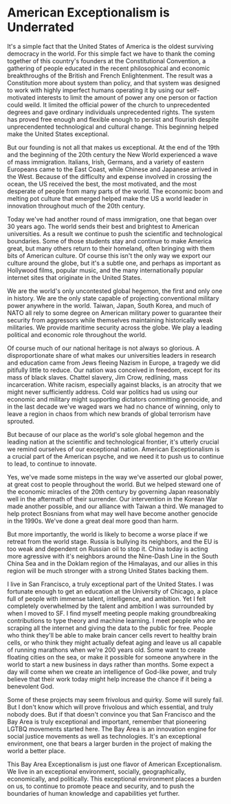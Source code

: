 # American Exceptionalism is Underrated

It's a simple fact that the United States of America is the oldest surviving
democracy in the world. For this simple fact we have to thank the coming
together of this country's founders at the Constitutional Convention, a
gathering of people educated in the recent philosophical and economic
breakthroughs of the British and French Enlightenment. The result was a
Constitution more about system than policy, and that system was designed to
work with highly imperfect humans operating it by using our self-motivated
interests to limit the amount of power any one person or faction could weild.
It limited the official power of the church to unprecedented degrees and gave
ordinary individuals unprecedented rights. The system has proved free enough
and flexible enough to persist and flourish despite unprecendented technological
and cultural change. This beginning helped make the United States exceptional.

But our founding is not all that makes us exceptional. At the end of the 19th
and the beginning of the 20th century the New World experienced a wave of mass
immigration. Italians, Irish, Germans, and a variety of eastern Europeans
came to the East Coast, while Chinese and Japanese arrived in the West. Because
of the difficulty and expense involved in crossing the ocean, the US received
the best, the most motivated, and the most desperate of people from many parts
of the world. The economic boom and melting pot culture that emerged helped
make the US a world leader in innovation throughout much of the 20th century.

Today we've had another round of mass immigration, one that began over 30 years
ago. The world sends their best and brightest to American universities. As a
result we continue to push the scientific and technological boundaries. Some of
those students stay and continue to make America great, but many others return
to their homeland, often bringing with them bits of American culture. Of course
this isn't the only way we export our culture around the globe, but it's a
subtle one, and perhaps as important as Hollywood films, popular music, and the
many internationally popular internet sites that originate in the United States.

We are the world's only uncontested global hegemon, the first and only one in
history. We are the only state capable of projecting conventional military
power anywhere in the world. Taiwan, Japan, South Korea, and much of NATO all
rely to some degree on American military power to guarantee their security from
aggressors while themselves maintaining historically weak militaries. We provide
maritime security across the globe. We play a leading political and economic
role throughout the world.

Of course much of our national heritage is not always so glorious. A
disproportionate share of what makes our universities leaders in research and
education came from Jews fleeing Nazism in Europe, a tragedy we did pitifully
little to reduce. Our nation was conceived in freedom, except for its mass of
black slaves. Chattel slavery, Jim Crow, redlining, mass incarceration. White
racism, especially against blacks, is an atrocity that we might never
sufficiently address. Cold war politics had us using our economic and military
might supporting dictators committing genocide, and in the last decade we've
waged wars we had no chance of winning, only to leave a region in chaos from
which new brands of global terrorism have sprouted.

But because of our place as the world's sole global hegemon and the leading
nation at the scientific and technological frontier, it's utterly crucial we
remind ourselves of our exceptional nation. American Exceptionalism is a crucial
part of the American psyche, and we need it to push us to continue to lead, to
continue to innovate.

Yes, we've made some misteps in the way we've asserted our global power, at
great cost to people throughout the world. But we helped steward one of the
economic miracles of the 20th century by governing Japan reasonably well in
the aftermath of their surrender. Our intervention in the Korean War made
another possible, and our alliance with Taiwan a third. We managed to help
protect Bosnians from what may well have become another genocide in the 1990s.
We've done a great deal more good than harm.

But more importantly, the world is likely to become a worse place if we retreat
from the world stage. Russia is bullying its neighbors, and the EU is too weak
and dependent on Russian oil to stop it. China today is acting more agressive
with it's neighbors around the Nine-Dash Line in the South China Sea and in
the Doklam region of the Himalayas, and our allies in this region will be much
stronger with a strong United States backing them.

I live in San Francisco, a truly exceptional part of the United States. I was
fortunate enough to get an education at the University of Chicago, a place full
of people with immense talent, intelligence, and ambition. Yet I felt completely
overwhelmed by the talent and ambition I was surrounded by when I moved to SF.
I find myself meeting people making groundbreaking contributions to type theory
and machine learning. I meet people who are scraping all the internet and giving
the data to the public for free. People who think they'll be able to make brain
cancer cells revert to healthy brain cells, or who think they might actually
defeat aging and leave us all capable of running marathons when we're 200 years
old. Some want to create floating cities on the sea, or make it possible for
someone anywhere in the world to start a new business in days rather than
months. Some expect a day will come when we create an intelligence of God-like
power, and truly believe that their work today might help increase the chance
if it being a benevolent God.

Some of these projects may seem frivolous and quirky. Some will surely fail. But
I don't know which will prove frivolous and which essential, and truly nobody
does. But if that doesn't convince you that San Francisco and the Bay Area is
truly exceptional and important, remember that pioneering LGTBQ movements
started here. The Bay Area is an innovation engine for social justice movements
as well as technologies. It's an exceptional environment, one that bears a
larger burden in the project of making the world a better place.

This Bay Area Exceptionalism is just one flavor of American Exceptionalism. We
live in an exceptional environment, socially, geographically, economically, and
politically. This exceptional environment places a burden on us, to continue to
promote peace and security, and to push the boundaries of human knowledge and
capabilities yet further.
